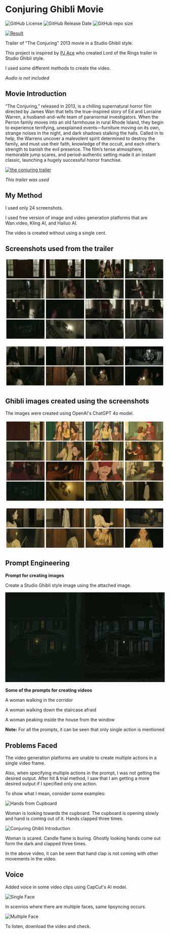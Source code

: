 # Conjuring Ghibli Movie

![GitHub License](https://img.shields.io/github/license/adionmission/Conjuring-Ghibli-Movie)
![GitHub Release Date](https://img.shields.io/github/release-date/adionmission/Conjuring-Ghibli-Movie)
![GitHub repo size](https://img.shields.io/github/repo-size/adionmission/Conjuring-Ghibli-Movie)

[![Result](https://img.youtube.com/vi/EZ3oWIHAo5w/0.jpg)](https://www.youtube.com/watch?v=EZ3oWIHAo5w)

Trailer of "The Conjuring" 2013 movie in a Studio Ghibli style.

This project is inspired by [PJ Ace](https://x.com/PJaccetturo/highlights) who created Lord of the Rings trailer in Studio Ghibli style.

I used some different methods to create the video.

*Audio is not included*


## Movie Introduction

“The Conjuring,” released in 2013, is a chilling supernatural horror film directed by James Wan that tells the true-inspired story of Ed and Lorraine Warren, a husband-and-wife team of paranormal investigators. When the Perron family moves into an old farmhouse in rural Rhode Island, they begin to experience terrifying, unexplained events—furniture moving on its own, strange noises in the night, and dark shadows stalking the halls. Called in to help, the Warrens uncover a malevolent spirit determined to destroy the family, and must use their faith, knowledge of the occult, and each other’s strength to banish the evil presence. The film’s tense atmosphere, memorable jump scares, and period-authentic setting made it an instant classic, launching a hugely successful horror franchise.

[![the conjuring trailer](https://img.youtube.com/vi/ejMMn0t58Lc/0.jpg)](https://www.youtube.com/watch?v=ejMMn0t58Lc)

*This trailer was used*


## My Method

I used only 24 screenshots.

I used free version of image and video generation platforms that are Wan.video, Kling AI, and Hailuo AI.

The video is created without using a single cent.

## Screenshots used from the trailer

![Screenshot1](Screenshots/Collage1.png)

![Screenshot2](Screenshots/Collage3.png)


## Ghibli images created using the screenshots

The images were created using OpenAI's ChatGPT 4o model.

![Screenshot3](Screenshots/Collage2.png)

![Screenshot4](Screenshots/Collage4.png)


## Prompt Engineering

**Prompt for creating images**

Create a Studio Ghibli style image using the attached image.

![Introduction](Screenshots/introduction.png)

**Some of the prompts for creating videos**

A woman walking in the corridor

A woman walking down the staircase afraid

A woman peaking inside the house from the window

**Note:** For all the prompts, it can be seen that only single action is mentioned

## Problems Faced

The video generation platforms are unable to create multiple actions in a single video frame.

Also, when specifying multiple actions in the prompt, I was not getting the desired output. After hit & trial method, I saw that I am getting a more desired output if I specified only one action.

To show what I mean, consider some examples:

![Hands from Cupboard](Problems/handsfromcupboard.gif)

Woman is looking towards the cupboard. The cupboard is opening slowly and hand is coming out of it. Hands clapped three times.

![Conjuring Ghibli Introduction](Problems/Clapfromdark.gif)

Woman is scared. Candle flame is buring. Ghostly looking hands come out form the dark and clapped three times.

In the above video, it can be seen that hand clap is not coming with other movements in the video.


## Voice

Added voice in some video clips using CapCut's AI model.

![Single Face](Voices/singleface.gif)

In scenrios where there are multiple faces, same lipsyncing occurs.

![Multiple Face](Voices/multiface.gif)

To listen, download the video and check.
